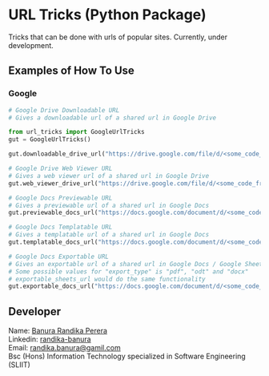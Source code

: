 # URL Tricks (Python Package)

Tricks that can be done with urls of popular sites. Currently, under development.

## Examples of How To Use

### Google

```python
# Google Drive Downloadable URL
# Gives a downloadable url of a shared url in Google Drive

from url_tricks import GoogleUrlTricks
gut = GoogleUrlTricks()

gut.downloadable_drive_url("https://drive.google.com/file/d/<some_code_from_google_drive>/view?usp=sharing")

# Google Drive Web Viewer URL
# Gives a web viewer url of a shared url in Google Drive
gut.web_viewer_drive_url("https://drive.google.com/file/d/<some_code_from_google_drive>/view?usp=sharing")

# Google Docs Previewable URL
# Gives a previewable url of a shared url in Google Docs
gut.previewable_docs_url("https://docs.google.com/document/d/<some_code_from_google_docs>/edit")

# Google Docs Templatable URL
# Gives a templatable url of a shared url in Google Docs
gut.templatable_docs_url("https://docs.google.com/document/d/<some_code_from_google_docs>/edit")

# Google Docs Exportable URL
# Gives an exportable url of a shared url in Google Docs / Google Sheets
# Some possible values for "export_type" is "pdf", "odt" and "docx"
# exportable_sheets_url would do the same functionality
gut.exportable_docs_url("https://docs.google.com/document/d/<some_code_from_google_docs>/edit", "odt")
```

## Developer

Name: [Banura Randika Perera](https://github.com/randikabanura) <br/>
Linkedin: [randika-banura](https://www.linkedin.com/in/randika-banura/) <br/>
Email: [randika.banura@gamil.com](mailto:randika.banura@gamil.com) <br/>
Bsc (Hons) Information Technology specialized in Software Engineering (SLIIT) <br/>